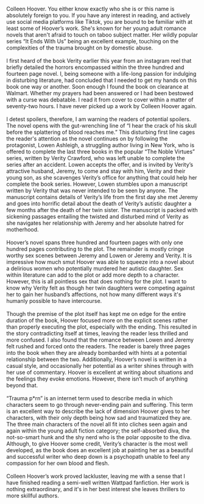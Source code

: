 
Colleen Hoover. You either know exactly who she is or this name is 
absolutely foreign to you. If you have any interest in reading, and 
actively use social media platforms like Tiktok, you are bound to be 
familiar with at least some of Hoover’s work. She's known for her young 
adult romance novels that aren't afraid to touch on taboo subject 
matter. Her wildly popular series “It Ends With Us” being an excellent 
example, touching on the complexities of the trauma brought on by 
domestic abuse.
<br><br>
I first heard of the book Verity earlier this year from an instagram
reel that briefly detailed the horrors encompassed within the three
hundred and fourteen page novel. I, being someone with a life-long
passion for indulging in disturbing literature, had concluded that I
needed to get my hands on this book one way or another. Soon enough I
found the book on clearance at Walmart. Whether my prayers had been
answered or I had been bestowed with a curse was debatable. I read it
from cover to cover within a matter of seventy-two hours. I have never
picked up a work by Colleen Hoover again.
<br><br>
I detest spoilers, therefore, I am warning the readers of potential
spoilers. The novel opens with the gut-wrenching line of “I hear the
crack of his skull before the splattering of blood reaches me.” This
disturbing first line cages the reader's attention as the novel
continues on by following the protagonist, Lowen Ashleigh, a struggling
author living in New York, who is offered to complete the last three
books in the popular “The Noble Virtues” series, written by Verity
Crawford, who was left unable to complete the series after an accident.
Lowen accepts the offer, and is invited by Verity’s attractive husband,
Jeremy, to come and stay with him, Verity and their young son, as she
scavenges Verity’s office for anything that could help her complete the
book series. However, Lowen stumbles upon a manuscript written by Verity
that was never intended to be seen by anyone. The manuscript contains
details of Verity’s life from the first day she met Jeremy and goes into
horrific detail about the death of Verity’s autistic daughter a few
months after the death of her twin sister. The manuscript is packed with
sickening passages entailing the twisted and disturbed mind of Verity as
she navigates her relationship with Jeremy and her absolute hatred for
motherhood.
<br><br>
Hoover’s novel spans three hundred and fourteen pages with only one
hundred pages contributing to the plot. The remainder is mostly cringe
worthy sex scenes between Jeremy and Lowen or Jeremy and Verity. It is
impressive how much smut Hoover was able to squeeze into a novel about a
delirious women who potentially murdered her autistic daughter. Sex
within literature can add to the plot or add more depth to a character.
However, this is all pointless sex that does nothing for the plot. I
want to know why Verity felt as though her twin daughters were competing
against her to gain her husband’s affections, not how many different
ways it's humanly possible to have intercourse.
<br><br>
Though the premise of the plot itself has kept me on edge for the entire
duration of the book, Hoover focused more on the explicit scenes rather
than properly executing the plot, especially with the ending. This
resulted in the story contradicting itself at times, leaving the reader
less thrilled and more confused. I also found that the romance between
Lowen and Jeremy felt rushed and forced onto the readers. The reader is
barely three pages into the book when they are already bombarded with
hints at a potential relationship between the two. Additionally,
Hoover’s novel is written in a casual style, and occasionally her
potential as a writer shines through with her use of commentary. Hoover
is excellent at writing about situations and the feelings they evoke
emotions. However, there isn’t much of anything beyond that.
<br><br>
“Trauma p\*rn” is an internet term used to describe media in which
characters seem to go through never-ending pain and suffering. This term
is an excellent way to describe the lack of dimension Hoover gives to
her characters, with their only depth being how sad and traumatized they
are. The three main characters of the novel all fit into cliches seen
again and again within the young adult fiction category; the
self-absorbed diva, the not-so-smart hunk and the shy nerd who is the
polar opposite to the diva. Although, to give Hoover some credit,
Verity’s character is the most well developed, as the book does an
excellent job at painting her as a beautiful and successful writer who
deep down is a psychopath unable to feel any compassion for her own
blood and flesh.
<br><br>
Colleen Hoover’s work proved lackluster, leaving me with a sense that I
have finished reading a semi-well written Wattpad fanfiction. Her work
is nothing extraordinary, and it's in her best interest she leaves
thrillers to more skillful authors.
